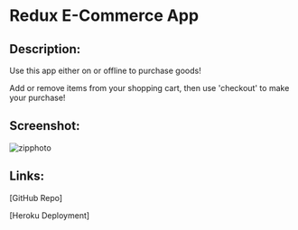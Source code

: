 # Redux E-Commerce App

## Description:
Use this app either on or offline to purchase goods!

Add or remove items from your shopping cart, then use 'checkout' to make your purchase!

## Screenshot:
![zipphoto](https://user-images.githubusercontent.com/65084173/97131541-6e299080-1712-11eb-915f-6b0e54d61449.png)


## Links:

[GitHub Repo]

[Heroku Deployment]